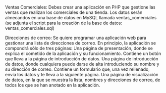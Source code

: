 Ventas Comerciales:
Debes crear una aplicación en PHP que gestione las ventas que realizan los comerciales de una tienda. Los datos serán almecandos en una base de datos en MySQL llamada ventas_comerciales
(se adjunta el script para la creación de la base de datos: ventas_comerciales.sql)

Direcciones de correo:
Se quiere programar una aplicación web para gestionar una lista de direcciones de correo. En principio, la aplicación se compondrá sólo de tres páginas:
Una página de presentación, donde se explica el cometido de la aplicación y su funcionamiento. Contiene un botón que lleva a la página de introducción de datos.
Una página de introducción de datos, donde cualquiera puede darse de alta introduciendo su nombre y su dirección de correo. Contiene un formulario que, una vez rellenado, envía los datos y te lleva a la siguiente página.
Una página de visualización de datos, en la que se muestra la lista, nombres y direcciones de correo, de todos los que se han anotado en la aplicación.
